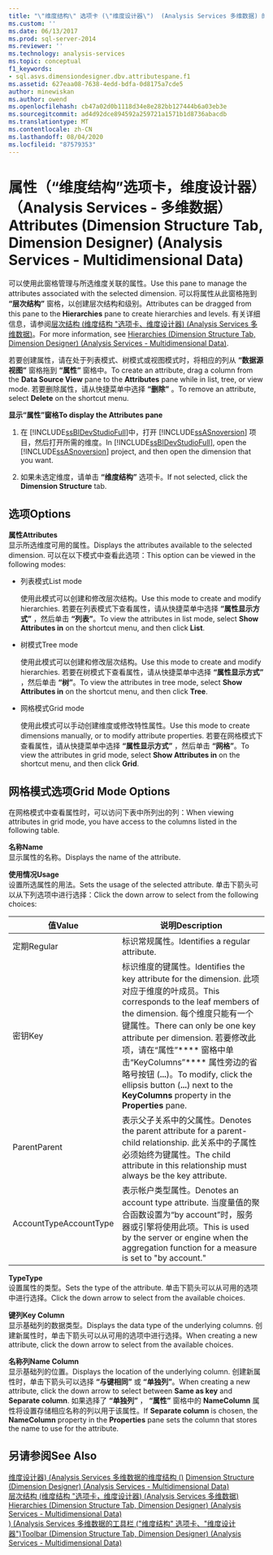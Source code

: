 ```yaml
---
title: "\"维度结构\" 选项卡 (\"维度设计器\")  (Analysis Services 多维数据) 的属性 |Microsoft Docs"
ms.custom: ''
ms.date: 06/13/2017
ms.prod: sql-server-2014
ms.reviewer: ''
ms.technology: analysis-services
ms.topic: conceptual
f1_keywords:
- sql.asvs.dimensiondesigner.dbv.attributespane.f1
ms.assetid: 627eaa08-7638-4edd-bdfa-0d8175a7cde5
author: minewiskan
ms.author: owend
ms.openlocfilehash: cb47a02d0b1118d34e8e282bb127444b6a03eb3e
ms.sourcegitcommit: ad4d92dce894592a259721a1571b1d8736abacdb
ms.translationtype: MT
ms.contentlocale: zh-CN
ms.lasthandoff: 08/04/2020
ms.locfileid: "87579353"
---
```

# <a name="attributes-dimension-structure-tab-dimension-designer-analysis-services---multidimensional-data"></a><span data-ttu-id="e7edd-102">属性（“维度结构”选项卡，维度设计器）（Analysis Services - 多维数据）</span><span class="sxs-lookup"><span data-stu-id="e7edd-102">Attributes (Dimension Structure Tab, Dimension Designer) (Analysis Services - Multidimensional Data)</span></span>
  <span data-ttu-id="e7edd-103">可以使用此窗格管理与所选维度关联的属性。</span><span class="sxs-lookup"><span data-stu-id="e7edd-103">Use this pane to manage the attributes associated with the selected dimension.</span></span> <span data-ttu-id="e7edd-104">可以将属性从此窗格拖到 **“层次结构”** 窗格，以创建层次结构和级别。</span><span class="sxs-lookup"><span data-stu-id="e7edd-104">Attributes can be dragged from this pane to the **Hierarchies** pane to create hierarchies and levels.</span></span> <span data-ttu-id="e7edd-105">有关详细信息，请参阅[层次结构 &#40;维度结构 "选项卡、维度设计器&#41; &#40;Analysis Services 多维数据&#41;](hierarchies-dimension-designer-analysis-services-multidimensional-data.md)。</span><span class="sxs-lookup"><span data-stu-id="e7edd-105">For more information, see [Hierarchies &#40;Dimension Structure Tab, Dimension Designer&#41; &#40;Analysis Services - Multidimensional Data&#41;](hierarchies-dimension-designer-analysis-services-multidimensional-data.md).</span></span>  
  
 <span data-ttu-id="e7edd-106">若要创建属性，请在处于列表模式、树模式或视图模式时，将相应的列从 **“数据源视图”** 窗格拖到 **“属性”** 窗格中。</span><span class="sxs-lookup"><span data-stu-id="e7edd-106">To create an attribute, drag a column from the **Data Source View** pane to the **Attributes** pane while in list, tree, or view mode.</span></span> <span data-ttu-id="e7edd-107">若要删除属性，请从快捷菜单中选择 **“删除”** 。</span><span class="sxs-lookup"><span data-stu-id="e7edd-107">To remove an attribute, select **Delete** on the shortcut menu.</span></span>  
  
 <span data-ttu-id="e7edd-108">**显示“属性”窗格**</span><span class="sxs-lookup"><span data-stu-id="e7edd-108">**To display the Attributes pane**</span></span>  
  
1.  <span data-ttu-id="e7edd-109">在 [!INCLUDE[ssBIDevStudioFull](../includes/ssbidevstudiofull-md.md)]中，打开 [!INCLUDE[ssASnoversion](../includes/ssasnoversion-md.md)] 项目，然后打开所需的维度。</span><span class="sxs-lookup"><span data-stu-id="e7edd-109">In [!INCLUDE[ssBIDevStudioFull](../includes/ssbidevstudiofull-md.md)], open the [!INCLUDE[ssASnoversion](../includes/ssasnoversion-md.md)] project, and then open the dimension that you want.</span></span>  
  
2.  <span data-ttu-id="e7edd-110">如果未选定维度，请单击 **“维度结构”** 选项卡。</span><span class="sxs-lookup"><span data-stu-id="e7edd-110">If not selected, click the **Dimension Structure** tab.</span></span>  
  
## <a name="options"></a><span data-ttu-id="e7edd-111">选项</span><span class="sxs-lookup"><span data-stu-id="e7edd-111">Options</span></span>  
 <span data-ttu-id="e7edd-112">**属性**</span><span class="sxs-lookup"><span data-stu-id="e7edd-112">**Attributes**</span></span>  
 <span data-ttu-id="e7edd-113">显示所选维度可用的属性。</span><span class="sxs-lookup"><span data-stu-id="e7edd-113">Displays the attributes available to the selected dimension.</span></span> <span data-ttu-id="e7edd-114">可以在以下模式中查看此选项：</span><span class="sxs-lookup"><span data-stu-id="e7edd-114">This option can be viewed in the following modes:</span></span>  
  
-   <span data-ttu-id="e7edd-115">列表模式</span><span class="sxs-lookup"><span data-stu-id="e7edd-115">List mode</span></span>  
  
     <span data-ttu-id="e7edd-116">使用此模式可以创建和修改层次结构。</span><span class="sxs-lookup"><span data-stu-id="e7edd-116">Use this mode to create and modify hierarchies.</span></span> <span data-ttu-id="e7edd-117">若要在列表模式下查看属性，请从快捷菜单中选择 **“属性显示方式”** ，然后单击 **“列表”**。</span><span class="sxs-lookup"><span data-stu-id="e7edd-117">To view the attributes in list mode, select **Show Attributes in** on the shortcut menu, and then click **List**.</span></span>  
  
-   <span data-ttu-id="e7edd-118">树模式</span><span class="sxs-lookup"><span data-stu-id="e7edd-118">Tree mode</span></span>  
  
     <span data-ttu-id="e7edd-119">使用此模式可以创建和修改层次结构。</span><span class="sxs-lookup"><span data-stu-id="e7edd-119">Use this mode to create and modify hierarchies.</span></span> <span data-ttu-id="e7edd-120">若要在树模式下查看属性，请从快捷菜单中选择 **“属性显示方式”** ，然后单击 **“树”**。</span><span class="sxs-lookup"><span data-stu-id="e7edd-120">To view the attributes in tree mode, select **Show Attributes in** on the shortcut menu, and then click **Tree**.</span></span>  
  
-   <span data-ttu-id="e7edd-121">网格模式</span><span class="sxs-lookup"><span data-stu-id="e7edd-121">Grid mode</span></span>  
  
     <span data-ttu-id="e7edd-122">使用此模式可以手动创建维度或修改特性属性。</span><span class="sxs-lookup"><span data-stu-id="e7edd-122">Use this mode to create dimensions manually, or to modify attribute properties.</span></span> <span data-ttu-id="e7edd-123">若要在网格模式下查看属性，请从快捷菜单中选择 **“属性显示方式”** ，然后单击 **“网格”**。</span><span class="sxs-lookup"><span data-stu-id="e7edd-123">To view the attributes in grid mode, select **Show Attributes in** on the shortcut menu, and then click **Grid**.</span></span>  
  
## <a name="grid-mode-options"></a><span data-ttu-id="e7edd-124">网格模式选项</span><span class="sxs-lookup"><span data-stu-id="e7edd-124">Grid Mode Options</span></span>  
 <span data-ttu-id="e7edd-125">在网格模式中查看属性时，可以访问下表中所列出的列：</span><span class="sxs-lookup"><span data-stu-id="e7edd-125">When viewing attributes in grid mode, you have access to the columns listed in the following table.</span></span>  
  
 <span data-ttu-id="e7edd-126">**名称**</span><span class="sxs-lookup"><span data-stu-id="e7edd-126">**Name**</span></span>  
 <span data-ttu-id="e7edd-127">显示属性的名称。</span><span class="sxs-lookup"><span data-stu-id="e7edd-127">Displays the name of the attribute.</span></span>  
  
 <span data-ttu-id="e7edd-128">**使用情况**</span><span class="sxs-lookup"><span data-stu-id="e7edd-128">**Usage**</span></span>  
 <span data-ttu-id="e7edd-129">设置所选属性的用法。</span><span class="sxs-lookup"><span data-stu-id="e7edd-129">Sets the usage of the selected attribute.</span></span> <span data-ttu-id="e7edd-130">单击下箭头可以从下列选项中进行选择：</span><span class="sxs-lookup"><span data-stu-id="e7edd-130">Click the down arrow to select from the following choices:</span></span>  
  
|<span data-ttu-id="e7edd-131">值</span><span class="sxs-lookup"><span data-stu-id="e7edd-131">Value</span></span>|<span data-ttu-id="e7edd-132">说明</span><span class="sxs-lookup"><span data-stu-id="e7edd-132">Description</span></span>|  
|-----------|-----------------|  
|<span data-ttu-id="e7edd-133">定期</span><span class="sxs-lookup"><span data-stu-id="e7edd-133">Regular</span></span>|<span data-ttu-id="e7edd-134">标识常规属性。</span><span class="sxs-lookup"><span data-stu-id="e7edd-134">Identifies a regular attribute.</span></span>|  
|<span data-ttu-id="e7edd-135">密钥</span><span class="sxs-lookup"><span data-stu-id="e7edd-135">Key</span></span>|<span data-ttu-id="e7edd-136">标识维度的键属性。</span><span class="sxs-lookup"><span data-stu-id="e7edd-136">Identifies the key attribute for the dimension.</span></span> <span data-ttu-id="e7edd-137">此项对应于维度的叶成员。</span><span class="sxs-lookup"><span data-stu-id="e7edd-137">This corresponds to the leaf members of the dimension.</span></span> <span data-ttu-id="e7edd-138">每个维度只能有一个键属性。</span><span class="sxs-lookup"><span data-stu-id="e7edd-138">There can only be one key attribute per dimension.</span></span> <span data-ttu-id="e7edd-139">若要修改此项，请在“属性”\*\*\*\* 窗格中单击“KeyColumns”\*\*\*\* 属性旁边的省略号按钮 (**...**)。</span><span class="sxs-lookup"><span data-stu-id="e7edd-139">To modify, click the ellipsis button (**...**) next to the **KeyColumns** property in the **Properties** pane.</span></span>|  
|<span data-ttu-id="e7edd-140">Parent</span><span class="sxs-lookup"><span data-stu-id="e7edd-140">Parent</span></span>|<span data-ttu-id="e7edd-141">表示父子关系中的父属性。</span><span class="sxs-lookup"><span data-stu-id="e7edd-141">Denotes the parent attribute for a parent-child relationship.</span></span> <span data-ttu-id="e7edd-142">此关系中的子属性必须始终为键属性。</span><span class="sxs-lookup"><span data-stu-id="e7edd-142">The child attribute in this relationship must always be the key attribute.</span></span>|  
|<span data-ttu-id="e7edd-143">AccountType</span><span class="sxs-lookup"><span data-stu-id="e7edd-143">AccountType</span></span>|<span data-ttu-id="e7edd-144">表示帐户类型属性。</span><span class="sxs-lookup"><span data-stu-id="e7edd-144">Denotes an account type attribute.</span></span> <span data-ttu-id="e7edd-145">当度量值的聚合函数设置为“by account”时，服务器或引擎将使用此项。</span><span class="sxs-lookup"><span data-stu-id="e7edd-145">This is used by the server or engine when the aggregation function for a measure is set to "by account."</span></span>|  
  
 <span data-ttu-id="e7edd-146">**Type**</span><span class="sxs-lookup"><span data-stu-id="e7edd-146">**Type**</span></span>  
 <span data-ttu-id="e7edd-147">设置属性的类型。</span><span class="sxs-lookup"><span data-stu-id="e7edd-147">Sets the type of the attribute.</span></span> <span data-ttu-id="e7edd-148">单击下箭头可以从可用的选项中进行选择。</span><span class="sxs-lookup"><span data-stu-id="e7edd-148">Click the down arrow to select from the available choices.</span></span>  
  
 <span data-ttu-id="e7edd-149">**键列**</span><span class="sxs-lookup"><span data-stu-id="e7edd-149">**Key Column**</span></span>  
 <span data-ttu-id="e7edd-150">显示基础列的数据类型。</span><span class="sxs-lookup"><span data-stu-id="e7edd-150">Displays the data type of the underlying columns.</span></span> <span data-ttu-id="e7edd-151">创建新属性时，单击下箭头可以从可用的选项中进行选择。</span><span class="sxs-lookup"><span data-stu-id="e7edd-151">When creating a new attribute, click the down arrow to select from the available choices.</span></span>  
  
 <span data-ttu-id="e7edd-152">**名称列**</span><span class="sxs-lookup"><span data-stu-id="e7edd-152">**Name Column**</span></span>  
 <span data-ttu-id="e7edd-153">显示基础列的位置。</span><span class="sxs-lookup"><span data-stu-id="e7edd-153">Displays the location of the underlying column.</span></span> <span data-ttu-id="e7edd-154">创建新属性时，单击下箭头可以选择 **“与键相同”** 或 **“单独列”**。</span><span class="sxs-lookup"><span data-stu-id="e7edd-154">When creating a new attribute, click the down arrow to select between **Same as key** and **Separate column**.</span></span> <span data-ttu-id="e7edd-155">如果选择了 **“单独列”** ， **“属性”** 窗格中的 **NameColumn** 属性将设置存储相应名称的列以用于该属性。</span><span class="sxs-lookup"><span data-stu-id="e7edd-155">If **Separate column** is chosen, the **NameColumn** property in the **Properties** pane sets the column that stores the name to use for the attribute.</span></span>  
  
## <a name="see-also"></a><span data-ttu-id="e7edd-156">另请参阅</span><span class="sxs-lookup"><span data-stu-id="e7edd-156">See Also</span></span>  
 <span data-ttu-id="e7edd-157">[维度设计器&#41; &#40;Analysis Services 多维数据的维度结构 &#40;&#41;](dimension-structure-dimension-designer-analysis-services-multidimensional-data.md) </span><span class="sxs-lookup"><span data-stu-id="e7edd-157">[Dimension Structure &#40;Dimension Designer&#41; &#40;Analysis Services - Multidimensional Data&#41;](dimension-structure-dimension-designer-analysis-services-multidimensional-data.md) </span></span>  
 <span data-ttu-id="e7edd-158">[层次结构 &#40;维度结构 "选项卡，维度设计器&#41; &#40;Analysis Services 多维数据&#41;](hierarchies-dimension-designer-analysis-services-multidimensional-data.md) </span><span class="sxs-lookup"><span data-stu-id="e7edd-158">[Hierarchies &#40;Dimension Structure Tab, Dimension Designer&#41; &#40;Analysis Services - Multidimensional Data&#41;](hierarchies-dimension-designer-analysis-services-multidimensional-data.md) </span></span>  
 [<span data-ttu-id="e7edd-159">&#41; &#40;Analysis Services 多维数据的工具栏 &#40;"维度结构" 选项卡、"维度设计器"&#41;</span><span class="sxs-lookup"><span data-stu-id="e7edd-159">Toolbar &#40;Dimension Structure Tab, Dimension Designer&#41; &#40;Analysis Services - Multidimensional Data&#41;</span></span>](toolbar-dimension-structure-designer-analysis-services-multidimensional-data.md)  
  
  
